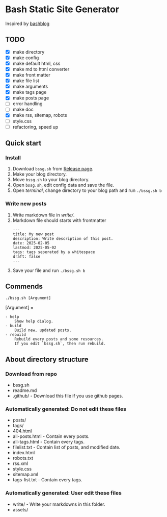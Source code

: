# Bash Static Site Generator

Inspired by [bashblog](https://github.com/cfenollosa/bashblog)

## TODO

- [x] make directory
- [x] make config
- [x] make default html, css
- [x] make md to html converter
- [x] make front matter
- [x] make file list
- [x] make arguments
- [x] make tags page
- [x] make posts page
- [ ] error handling
- [ ] make doc
- [x] make rss, sitemap, robots
- [ ] style.css
- [ ] refactoring, speed up

## Quick start

### Install

1. Download `bssg.sh` from [Release page]().
2. Make your blog directory. 
3. Move `bssg.sh` to your blog directory. 
4. Open `bssg.sh`, edit config data and save the file.
5. Open *terminal*, change directory to your blog path and run `./bssg.sh b`

### Write new posts

1. Write markdown file in *write/*.
2. Markdown file should starts with frontmatter
    ```
    ---
    title: My new post
    description: Write description of this post. 
    date: 2025-02-05
    lastmod: 2025-05-02
    tags: tags seperated by a whitespace
    draft: false
    ---
    ```
3. Save your file and run `./bssg.sh b`

## Commends

`./bssg.sh [Argument]`

[Argument] =

    - help
        Show help dialog.   
    - build
        Build new, updated posts.    
    - rebuild
        Rebuild every posts and some resources. 
        If you edit `bssg.sh`, then run rebuild. 


## About directory structure

### Download from repo

- bssg.sh
- readme.md
- .github/ - Download this file if you use github pages.

### Automatically generated: Do not edit these files

- posts/
- tags/
- 404.html
- all-posts.html - Contain every posts.
- all-tags.html - Contain every tags.
- filelist.txt - Contain list of posts, and modified date.
- index.html
- robots.txt
- rss.xml
- style.css
- sitemap.xml
- tags-list.txt - Contain every tags.

### Automatically generated: User edit these files

- write/ - Write your markdowns in this folder.
- assets/
